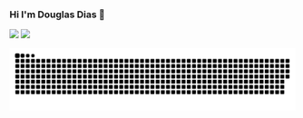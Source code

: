 ### Hi I'm Douglas Dias  👋
<div>
 <a href = "mailto:309440@aluno.unilins.edu.br"><img src="https://img.shields.io/badge/-Gmail-%23333?style=for-the-badge&logo=gmail&logoColor=white" target="_blank"></a>
 <a href="https://www.linkedin.com/in/engdouglasdias/" target="_blank"><img src="https://img.shields.io/badge/-LinkedIn-%230077B5?style=for-the-badge&logo=linkedin&logoColor=white" target="_blank"></a> 
 </div>

  ![Snake animation](https://github.com/Paimonz/Paimonz/blob/output/github-contribution-grid-snake.svg)
